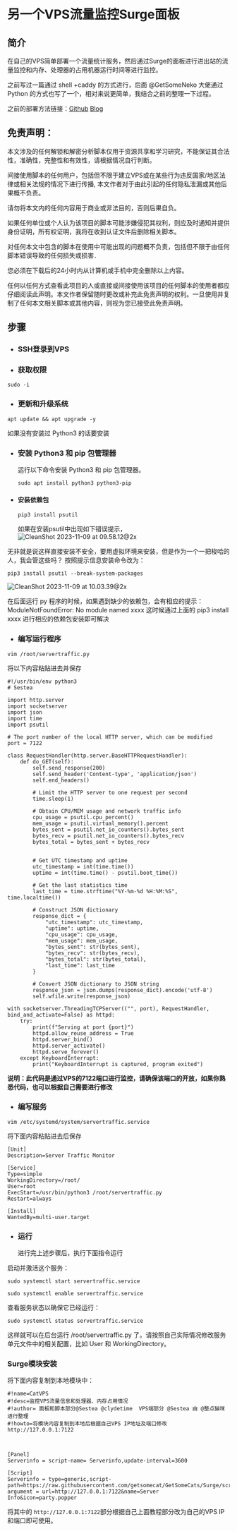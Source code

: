 # 另一个VPS流量监控Surge面板

## 简介

在自己的VPS简单部署一个流量统计服务，然后通过Surge的面板进行进出站的流量监控和内存、处理器的占用机器运行时间等进行监控。

之前写过一篇通过 shell +caddy 的方式进行，后面 @GetSomeNeko 大佬通过 Python 的方式也写了一个，相对来说更简单，我结合之前的整理一下过程。

之前的部署方法链接：[Github](https://github.com/getsomecat/GetSomeCats/blob/Surge/自己部署一个VPS流量监控Surge面板.md)  [Blog](https://surge.tel/09/2549/)

## 免责声明：

本文涉及的任何解锁和解密分析脚本仅用于资源共享和学习研究，不能保证其合法性，准确性，完整性和有效性，请根据情况自行判断。

间接使用脚本的任何用户，包括但不限于建立VPS或在某些行为违反国家/地区法律或相关法规的情况下进行传播, 本文作者对于由此引起的任何隐私泄漏或其他后果概不负责。

请勿将本文内的任何内容用于商业或非法目的，否则后果自负。

如果任何单位或个人认为该项目的脚本可能涉嫌侵犯其权利，则应及时通知并提供身份证明，所有权证明，我将在收到认证文件后删除相关脚本。

对任何本文中包含的脚本在使用中可能出现的问题概不负责，包括但不限于由任何脚本错误导致的任何损失或损害．

您必须在下载后的24小时内从计算机或手机中完全删除以上内容。

任何以任何方式查看此项目的人或直接或间接使用该项目的任何脚本的使用者都应仔细阅读此声明。本文作者保留随时更改或补充此免责声明的权利。一旦使用并复制了任何本文相关脚本或其他内容，则视为您已接受此免责声明。



## 步骤



- ### SSH登录到VPS



- ### 获取权限



`sudo -i`



- ### 更新和升级系统



`apt update && apt upgrade -y`

如果没有安装过 Python3 的话要安装

- ### 安装 Python3 和 pip 包管理器

  运行以下命令安装 Python3 和 pip 包管理器。



  ```
  sudo apt install python3 python3-pip
  ```





- ####  安装依赖包

  ```
  pip3 install psutil
  ```
  如果在安装psutil中出现如下错误提示，
![CleanShot 2023-11-09 at 09.58.12@2x](assets/CleanShot%202023-11-09%20at%2009.58.12@2x.png)

无非就是说这样直接安装不安全，要用虚拟环境来安装，但是作为一个一把梭哈的人，我会管这些吗？
按照提示信息安装命令改为：

   ```
  pip3 install psutil --break-system-packages
  ```
  ![CleanShot 2023-11-09 at 10.03.39@2x](assets/CleanShot%202023-11-09%20at%2010.03.39@2x.png)

  在后面运行 py 程序的时候，如果遇到缺少的依赖包，会有相应的提示：ModuleNotFoundError: No module named xxxx  这时候通过上面的 pip3 install xxxx 进行相应的依赖包安装即可解决



- ###  编写运行程序



`vim /root/servertraffic.py`



将以下内容粘贴进去并保存



```
#!/usr/bin/env python3
# Sestea

import http.server
import socketserver
import json
import time
import psutil

# The port number of the local HTTP server, which can be modified
port = 7122

class RequestHandler(http.server.BaseHTTPRequestHandler):
    def do_GET(self):
        self.send_response(200)
        self.send_header('Content-type', 'application/json')
        self.end_headers()

        # Limit the HTTP server to one request per second
        time.sleep(1)

        # Obtain CPU/MEM usage and network traffic info
        cpu_usage = psutil.cpu_percent()
        mem_usage = psutil.virtual_memory().percent
        bytes_sent = psutil.net_io_counters().bytes_sent
        bytes_recv = psutil.net_io_counters().bytes_recv
        bytes_total = bytes_sent + bytes_recv


        # Get UTC timestamp and uptime
        utc_timestamp = int(time.time())
        uptime = int(time.time() - psutil.boot_time())

        # Get the last statistics time
        last_time = time.strftime("%Y-%m-%d %H:%M:%S", time.localtime())

        # Construct JSON dictionary
        response_dict = {
            "utc_timestamp": utc_timestamp,
            "uptime": uptime,
            "cpu_usage": cpu_usage,
            "mem_usage": mem_usage,
            "bytes_sent": str(bytes_sent),
            "bytes_recv": str(bytes_recv),
            "bytes_total": str(bytes_total),
            "last_time": last_time
        }

        # Convert JSON dictionary to JSON string
        response_json = json.dumps(response_dict).encode('utf-8')
        self.wfile.write(response_json)

with socketserver.ThreadingTCPServer(("", port), RequestHandler, bind_and_activate=False) as httpd:
    try:
        print(f"Serving at port {port}")
        httpd.allow_reuse_address = True
        httpd.server_bind()
        httpd.server_activate()
        httpd.serve_forever()
    except KeyboardInterrupt:
        print("KeyboardInterrupt is captured, program exited")
```

**说明：此代码是通过VPS的7122端口进行监控，请确保该端口的开放，如果你熟悉代码，也可以根据自己需要进行修改**



- ###  编写服务



`vim /etc/systemd/system/servertraffic.service`

将下面内容粘贴进去后保存



```
[Unit]
Description=Server Traffic Monitor

[Service]
Type=simple
WorkingDirectory=/root/
User=root
ExecStart=/usr/bin/python3 /root/servertraffic.py
Restart=always

[Install]
WantedBy=multi-user.target
```



- ###  运行



  进行完上述步骤后，执行下面指令运行

启动并激活这个服务：



`sudo systemctl start servertraffic.service`

`sudo systemctl enable servertraffic.service`



查看服务状态以确保它已经运行：



`sudo systemctl status servertraffic.service`



这样就可以在后台运行 /root/servertraffic.py 了。请按照自己实际情况修改服务单元文件中的相关配置，比如 User 和 WorkingDirectory。



### Surge模块安装



将下面内容复制到本地模块中：

```
#!name=CatVPS
#!desc=监控VPS流量信息和处理器、内存占用情况
#!author= 面板和脚本部分@Sestea @clydetime  VPS端部分 @Sestea 由 @整点猫咪 进行整理
#!howto=将模块内容复制到本地后根据自己VPS IP地址及端口修改 http://127.0.0.1:7122



[Panel]
Serverinfo = script-name= Serverinfo,update-interval=3600

[Script]
Serverinfo = type=generic,script-path=https://raw.githubusercontent.com/getsomecat/GetSomeCats/Surge/script/serverinfo.js, argument = url=http://127.0.0.1:7122&name=Server Info&icon=party.popper
```

将其中的 `http://127.0.0.1:7122`部分根据自己上面教程部分改为自己的VPS IP和端口即可使用。
